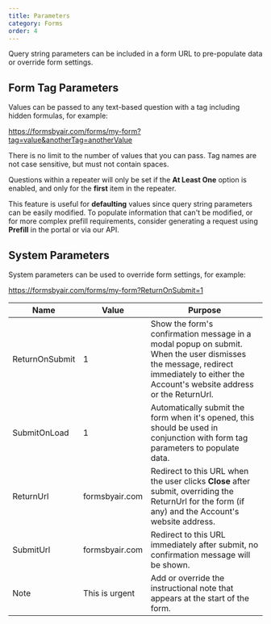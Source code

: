 ```yaml
---
title: Parameters
category: Forms
order: 4
---
```


Query string parameters can be included in a form URL to pre-populate data or override form settings.

## Form Tag Parameters

Values can be passed to any text-based question with a tag including hidden formulas, for example:

https://formsbyair.com/forms/my-form?tag=value&anotherTag=anotherValue

There is no limit to the number of values that you can pass. Tag names are not case sensitive, but must not contain spaces. 

Questions within a repeater will only be set if the **At Least One** option is enabled, and only for the **first** item in the repeater.

This feature is useful for **defaulting** values since query string parameters can be easily modified. To populate information that can't be modified, or for more complex prefill requirements, consider generating a request using **Prefill** in the portal or via our API.

## System Parameters

System parameters can be used to override form settings, for example:

https://formsbyair.com/forms/my-form?ReturnOnSubmit=1

|Name|Value|Purpose|
|---|---|---|
|ReturnOnSubmit|1|Show the form's confirmation message in a modal popup on submit. When the user dismisses the message, redirect immediately to either the Account's website address or the ReturnUrl.
|SubmitOnLoad|1|Automatically submit the form when it's opened, this should be used in conjunction with form tag parameters to populate data.|
|ReturnUrl|formsbyair.com|Redirect to this URL when the user clicks **Close** after submit, overriding the ReturnUrl for the form (if any) and the Account's website address.|
|SubmitUrl|formsbyair.com|Redirect to this URL immediately after submit, no confirmation message will be shown.|
|Note|This is urgent|Add or override the instructional note that appears at the start of the form.|
